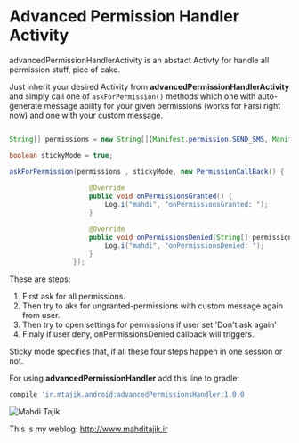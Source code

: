 # Advanced Permission Handler Activity
advancedPermissionHandlerActivity is an abstact Activty for handle all permission stuff, pice of cake. 

Just inherit your desired Activity from **advancedPermissionHandlerActivity** and simply call one of ````askForPermission()```` methods which one with auto-generate message ability for your given permissions (works for Farsi right now) and one with your custom message.

```java

String[] permissions = new String[]{Manifest.permission.SEND_SMS, Manifest.permission.WRITE_EXTERNAL_STORAGE , Manifest.permission.READ_EXTERNAL_STORAGE , ...}

boolean stickyMode = true;

askForPermission(permissions , stickyMode, new PermissionCallBack() {
                    
                    @Override
                    public void onPermissionsGranted() {  
                        Log.i("mahdi", "onPermissionsGranted: ");
                    }

                    @Override
                    public void onPermissionsDenied(String[] permissions) {
                        Log.i("mahdi", "onPermissionsDenied: ");
                    }
                });
```
These are steps:

1. First ask for all permissions.
2. Then try to aks for ungranted-permissions with custom message again from user.
3. Then try to open settings for permissions if user set 'Don't ask again'
4. Finaly if user deny, onPermissionsDenied callback will triggers.

Sticky mode specifies that, if all these four steps happen in one session or not.


For using **advancedPermissionHandler** add this line to gradle:

```groovy
compile 'ir.mtajik.android:advancedPermissionsHandler:1.0.0               
```


![Mahdi Tajik](http://www.mahditajik.ir/wp-content/uploads/2015/03/sample-logo-MT22.png)

This is my weblog: http://www.mahditajik.ir


